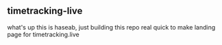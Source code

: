 ## timetracking-live

what's up this is haseab, just building this repo real quick to make landing page for timetracking.live
